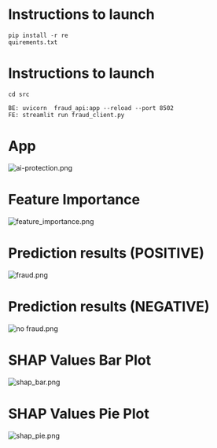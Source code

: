 

# Instructions to launch
```
pip install -r re
quirements.txt

```
# Instructions to launch
```
cd src

BE: uvicorn  fraud_api:app --reload --port 8502
FE: streamlit run fraud_client.py
```
# App  
![ai-protection.png](images%2Fai-protection.png)

# Feature Importance 

![feature_importance.png](images%2Ffeature_importance.png)

# Prediction results (POSITIVE)
![fraud.png](images%2Ffraud.png)

# Prediction results (NEGATIVE)
![no fraud.png](images%2Fno%20fraud.png)


# SHAP Values Bar Plot

![shap_bar.png](images%2Fshap_bar.png)

# SHAP Values Pie Plot
![shap_pie.png](images%2Fshap_pie.png)